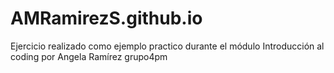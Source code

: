 # AMRamirezS.github.io
Ejercicio realizado como ejemplo practico durante el módulo Introducción al coding por Angela Ramírez grupo4pm
